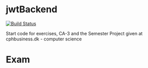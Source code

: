 # jwtBackend

[![Build Status](https://travis-ci.org/Wulffn/backend.svg?branch=master)](https://travis-ci.org/Wulffn/backend)

Start code for exercises, CA-3 and the Semester Project given at cphbusiness.dk - computer science


# Exam
